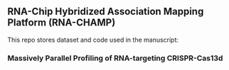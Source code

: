 ## RNA-Chip Hybridized Association Mapping Platform (RNA-CHAMP)

This repo stores dataset and code used in the manuscript:

### Massively Parallel Profiling of RNA-targeting CRISPR-Cas13d
